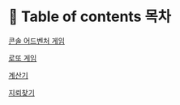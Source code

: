 # :pushpin: Table of contents 목차
[콘솔 어드벤처 게임](https://github.com/Kim-Gyuri/JavaConsoleProject/tree/master/%ED%94%84%EB%A1%9C%EC%A0%9D%ED%8A%B8%20%EC%A0%95%EB%A6%AC%EB%85%B8%ED%8A%B8/adventure%20game)<br>

[로또 게임](https://github.com/Kim-Gyuri/JavaConsoleProject/blob/master/%ED%94%84%EB%A1%9C%EC%A0%9D%ED%8A%B8%20%EC%A0%95%EB%A6%AC%EB%85%B8%ED%8A%B8/%EB%A1%9C%EB%98%90%20%EA%B2%8C%EC%9E%84.md) 

[계산기](https://github.com/Kim-Gyuri/JavaConsoleProject/blob/master/%ED%94%84%EB%A1%9C%EC%A0%9D%ED%8A%B8%20%EC%A0%95%EB%A6%AC%EB%85%B8%ED%8A%B8/%EA%B3%84%EC%82%B0%EA%B8%B0%20%EB%A7%8C%EB%93%A4%EA%B8%B0.md) <br>

[지뢰찾기](https://github.com/Kim-Gyuri/JavaConsoleProject/blob/master/%ED%94%84%EB%A1%9C%EC%A0%9D%ED%8A%B8%20%EC%A0%95%EB%A6%AC%EB%85%B8%ED%8A%B8/%EC%A7%80%EB%A2%B0%20%EC%B0%BE%EA%B8%B0%20%EA%B2%8C%EC%9E%84.md)

